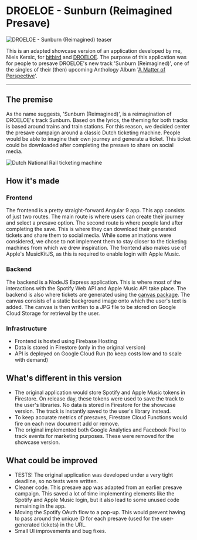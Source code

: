 # DROELOE - Sunburn (Reimagined Presave)

![DROELOE - Sunburn (Reimagined) teaser](https://storage.googleapis.com/nielskersic/static-images/github/sunburn-teaser-long.gif)

This is an adapted showcase version of an application developed by me, Niels Kersic, for [bitbird](https://bitbirdofficial.com/) and [DROELOE](https://www.instagram.com/droeloemusic/).
The purpose of this application was for people to presave DROELOE's new track 'Sunburn (Reimagined)', one of the singles of their (then) upcoming Anthology Album '[A Matter of Perspective](https://bitbird.lnk.to/amatterofperspective)'.

---
## The premise
As the name suggests, 'Sunburn (Reimagined)', is a reimagination of DROELOE's track Sunburn. Based on the lyrics, the theming for both tracks is based around trains and train stations. For this reason, we decided center the presave campaign around a classic Dutch ticketing machine. People would be able to imagine their own journey and generate a ticket. This ticket could be downloaded after completing the presave to share on social media.

![Dutch National Rail ticketing machine](https://storage.googleapis.com/nielskersic/static-images/github/sunburn-presave-cover.jpg)

## How it's made
### Frontend
The frontend is a pretty straight-forward Angular 9 app. This app consists of just two routes. The main route is where users can create their journey and select a presave option. The second route is where people land after completing the save. This is where they can download their generated tickets and share them to social media. While some animations were considered, we chose to not implement them to stay closer to the ticketing machines from which we drew inspiration. The frontend also makes use of Apple's MusicKitJS, as this is required to enable login with Apple Music.

### Backend
The backend is a NodeJS Express application. This is where most of the interactions with the Spotify Web API and Apple Music API take place. The backend is also where tickets are generated using the [canvas package](https://www.npmjs.com/package/canvas). The canvas consists of a static background image onto which the user's text is added. The canvas is then written to a JPG file to be stored on Google Cloud Storage for retrieval by the user.

### Infrastructure
- Frontend is hosted using Firebase Hosting
- Data is stored in Firestore (only in the original version)
- API is deployed on Google Cloud Run (to keep costs low and to scale with demand) 

## What's different in this version
- The original application would store Spotify and Apple Music tokens in Firestore. On release day, these tokens were used to save the track to the user's libraries. No data is stored in Firestore for the showcase version. The track is instantly saved to the user's library instead.
- To keep accurate metrics of presaves, Firestore Cloud Functions would fire on each new document add or remove.
- The original implemented both Google Analytics and Facebook Pixel to track events for marketing purposes. These were removed for the showcase version.

## What could be improved
- TESTS! The original application was developed under a very tight deadline, so no tests were written.
- Cleaner code. This presave app was adapted from an earlier presave campaign. This saved a lot of time implementing elements like the Spotify and Apple Music login, but it also lead to some unused code remaining in the app.
- Moving the Spotify OAuth flow to a pop-up. This would prevent having to pass around the unique ID for each presave (used for the user-generated tickets) in the URL.
- Small UI improvements and bug fixes.
